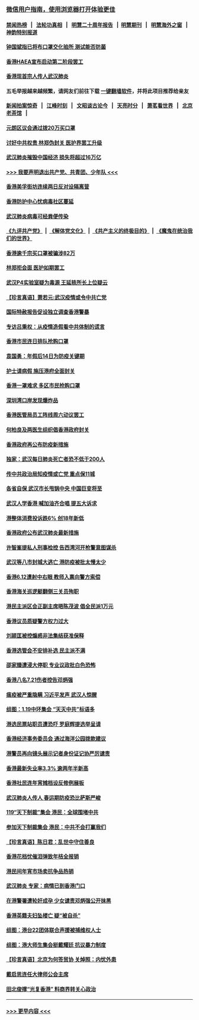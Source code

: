 ### [微信用户指南，使用浏览器打开体验更佳](https://github.com/gfw-breaker/banned-news1/blob/master/indexes/wechat-guide.md?t=0)
#### [禁闻热榜](热点新闻.md?t=0)  &nbsp;&nbsp;|&nbsp;&nbsp; [法轮功真相](https://github.com/gfw-breaker/truth/blob/master/README.md?t=0) &nbsp;&nbsp;|&nbsp;&nbsp; [明慧二十周年报告](https://github.com/gfw-breaker/mh-reports/blob/master/README.md?t=0) &nbsp;&nbsp;|&nbsp;&nbsp;[明慧期刊](https://github.com/gfw-breaker/mh-qikan) &nbsp;&nbsp;|&nbsp;&nbsp; [明慧海外之窗](https://github.com/gfw-breaker/mh-news/blob/master/README.md?t=0) &nbsp;&nbsp;|&nbsp;&nbsp; [神韵特别报道](https://github.com/gfw-breaker/mh-news/blob/master/shenyun.md?t=0)
#### [钟国斌指已将布口罩交化验所 测试能否防菌](../pages/nsc415/n11842783.md?t=02042111) 
#### [香港HAEA宣布启动第二阶段罢工](../pages/nsc415/n11842723.md?t=02042111) 
#### [香港现首宗人传人武汉肺炎](../pages/nsc415/n11842766.md?t=02042111) 
#### 五毛举报越来越频繁，请网友们前往下载 [一键翻墙软件](https://github.com/gfw-breaker/ssr-accounts)，并将此项目推荐给亲友
#### [新闻拍案惊奇](https://github.com/gfw-breaker/banned-news1/blob/master/pages/link4.md) &nbsp;&nbsp;|&nbsp;&nbsp; [江峰时刻](https://github.com/gfw-breaker/banned-news1/blob/master/pages/link4.md) &nbsp;&nbsp;|&nbsp;&nbsp; [文昭谈古论今](https://github.com/gfw-breaker/banned-news1/blob/master/pages/link4.md) &nbsp;&nbsp;|&nbsp;&nbsp; [天亮时分](https://github.com/gfw-breaker/banned-news1/blob/master/pages/link4.md) &nbsp;&nbsp;|&nbsp;&nbsp; [萧茗看世界](https://github.com/gfw-breaker/banned-news1/blob/master/pages/link4.md) &nbsp;&nbsp;|&nbsp;&nbsp; [北京老茶馆](https://github.com/gfw-breaker/banned-news1/blob/master/pages/link4.md) &nbsp;&nbsp;|&nbsp;&nbsp; 
#### [元朗区议会通过拨20万买口罩](../pages/nsc415/n11842754.md?t=02042111) 
#### [讨好中共权贵 林郑伪封关 医护界罢工升级](../pages/nsc415/n11842359.md?t=02042111) 
#### [武汉肺炎摧毁中国经济 损失将超过16万亿](../pages/nsc415/n11839723.md?t=02042111) 
#### [>>> 我要声明退出共产党、共青团、少年队 <<<](https://github.com/begood0513/goodnews/blob/master/quit/letter.md) 
#### [香港美孚街坊连续两日反对设隔离营](../pages/nsc415/n11839962.md?t=02042111) 
#### [香港防护中心忧病毒社区蔓延](../pages/nsc415/n11839933.md?t=02042111) 
#### [武汉肺炎病毒可经粪便传染](../pages/nsc415/n11839939.md?t=02042111) 
#### [《九评共产党》](https://github.com/begood0513/9ping.md/blob/master/README.md) &nbsp;|&nbsp; [《解体党文化》](../../../../jtdwh.md/blob/master/README.md)  &nbsp;|&nbsp; [《共产主义的终极目的》](../../../../gczydzjmd.md/blob/master/README.md) &nbsp;|&nbsp; [《魔鬼在统治我们的世界》](../../../../mgztzwmdsj.md/blob/master/README.md) 
#### [香港逾千宗买口罩被骗涉82万](../pages/nsc415/n11839914.md?t=02042111) 
#### [林郑拒会面 医护如期罢工](../pages/nsc415/n11839892.md?t=02042111) 
#### [武汉P4实验室疑为毒源 王延轶所长上位疑云](../pages/nsc415/n11835543.md?t=02042111) 
#### [【珍言真语】萧若元:武汉疫情或令中共亡党](../pages/nsc415/n11829394.md?t=02042111) 
#### [国际特赦报告促设独立调查香港警暴](../pages/nsc415/n11833845.md?t=02042111) 
#### [专访吕秉权：从疫情造假看中共体制的谎言](../pages/nsc415/n11833813.md?t=02042111) 
#### [香港市民连日排队抢购口罩](../pages/nsc415/n11833794.md?t=02042111) 
#### [袁国勇：年假后14日为防疫关键期](../pages/nsc415/n11831088.md?t=02042111) 
#### [护士请病假 施压港府全面封关](../pages/nsc415/n11831030.md?t=02042111) 
#### [香港一罩难求 多区市民抢购口罩](../pages/nsc415/n11831002.md?t=02042111) 
#### [深圳湾口岸发现爆炸品](../pages/nsc415/n11828802.md?t=02042111) 
#### [香港医管局员工阵线周六动议罢工](../pages/nsc415/n11828762.md?t=02042111) 
#### [何柏良及两医生组织倡香港政府封关](../pages/nsc415/n11828749.md?t=02042111) 
#### [香港政府再公布防疫新措施](../pages/nsc415/n11828716.md?t=02042111) 
#### [独家：武汉每日肺炎死亡者恐不低于200人](../pages/nsc415/n11828240.md?t=02042111) 
#### [传中共政治局知疫情或亡党 重点保11城](../pages/nsc415/n11828145.md?t=02042111) 
#### [各省自保 武汉市长甩锅中央 中国巨变将至](../pages/nsc415/n11828021.md?t=02042111) 
#### [武汉人学香港 喊加油齐合唱 提五大诉求](../pages/nsc415/n11827046.md?t=02042111) 
#### [港整体消费投诉跌6% 创18年新低](../pages/nsc415/n11817280.md?t=02042111) 
#### [香港政府公布武汉肺炎最新措施](../pages/nsc415/n11817152.md?t=02042111) 
#### [许智峯提私人刑事检控 告西湾河开枪警意图谋杀](../pages/nsc415/n11817132.md?t=02042111) 
#### [武汉等八市封城大逃亡 港防疫被批太慢太少](../pages/nsc415/n11817058.md?t=02042111) 
#### [香港6.12遭射中右眼 教师入禀向警方索偿](../pages/nsc415/n11814678.md?t=02042111) 
#### [香港海关巡逻艇翻侧三关员殉职](../pages/nsc415/n11814604.md?t=02042111) 
#### [港民主派区会正副主席晤陈茂波 倡全民派1万元](../pages/nsc415/n11814582.md?t=02042111) 
#### [香港议员质疑警方权力过大](../pages/nsc415/n11814560.md?t=02042111) 
#### [刘颕匡被控煽惑非法集结获准保释](../pages/nsc415/n11811727.md?t=02042111) 
#### [香港选管会不安排补选 民主派不满](../pages/nsc415/n11811691.md?t=02042111) 
#### [邵家臻遭浸大停职 专业议政批白色恐怖](../pages/nsc415/n11811670.md?t=02042111) 
#### [香港八名7.21伤者控告邓炳强](../pages/nsc415/n11811623.md?t=02042111) 
#### [瘟疫被严重隐瞒 习近平发声 武汉人惊醒](../pages/nsc415/n11811186.md?t=02042111) 
#### [组图：1.19中环集会 “天灭中共”标语多](../pages/nsc415/n11809514.md?t=02042111) 
#### [港选民票站职员遭恐吓 罗庭辉提选举呈请](../pages/nsc415/n11808914.md?t=02042111) 
#### [香港经济事务委员会 通过海洋公园拨款建议](../pages/nsc415/n11808906.md?t=02042111) 
#### [港警员再向镜头展示记者身份证记协严厉谴责](../pages/nsc415/n11808888.md?t=02042111) 
#### [香港最新失业率3.3% 逾两年半新高](../pages/nsc415/n11808887.md?t=02042111) 
#### [香港社民连年宵摊档设反修例展板](../pages/nsc415/n11808857.md?t=02042111) 
#### [武汉肺炎人传人 春运期防疫恐比萨斯严峻](../pages/nsc415/n11808739.md?t=02042111) 
#### [119“天下制裁”集会 港民：全球围堵中共](../pages/nsc415/n11806318.md?t=02042111) 
#### [参加天下制裁集会 港民：中共不会打赢我们](../pages/nsc415/n11806596.md?t=02042111) 
#### [【珍言真语】陈日君：乱世中守住善良](../pages/nsc415/n11806247.md?t=02042111) 
#### [香港花档忧催泪弹致年桔全报销](../pages/nsc415/n11806130.md?t=02042111) 
#### [港民间年宵市场卖抗争品热销](../pages/nsc415/n11806073.md?t=02042111) 
#### [武汉肺炎 专家：病情已到香港门口](../pages/nsc415/n11806020.md?t=02042111) 
#### [在港警署遭轮奸成孕 少女谴责邓炳强公开抹黑](../pages/nsc415/n11805981.md?t=02042111) 
#### [香港英籍夫妇坠楼亡 疑“被自杀”](../pages/nsc415/n11805937.md?t=02042111) 
#### [组图：港台22团体联合声援被捕维权人士](../pages/nsc415/n11801834.md?t=02042111) 
#### [组图：港大师生集会挺戴耀廷 抗议暴力制度](../pages/nsc415/n11799298.md?t=02042111) 
#### [【珍言真语】北京为何签贸协 关焯照：内忧外患](../pages/nsc415/n11799790.md?t=02042111) 
#### [戴启思连任大律师公会主席](../pages/nsc415/n11799306.md?t=02042111) 
#### [田北俊撑“光复香港” 料商界转关心政治](../pages/nsc415/n11799287.md?t=02042111) 

----
#### [ >>> 更早内容 <<< ](../indexes/nsc415-earlier.md)
